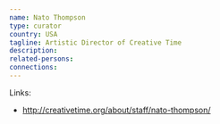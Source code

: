 ```yaml
---
name: Nato Thompson
type: curator
country: USA
tagline: Artistic Director of Creative Time
description:
related-persons:
connections:
---
```

Links:
* <http://creativetime.org/about/staff/nato-thompson/>
